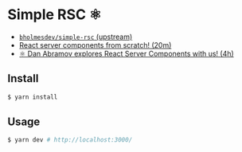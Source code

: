 # Simple RSC ⚛️

- [`bholmesdev/simple-rsc` (upstream)](https://github.com/bholmesdev/simple-rsc)
- [React server components from scratch! (20m)](https://www.youtube.com/watch?v=MaebEqhZR84)
- [⚛️ Dan Abramov explores React Server Components with us! (4h)](https://www.youtube.com/watch?v=Fctw7WjmxpU)

## Install

```bash
$ yarn install
```

## Usage

```bash
$ yarn dev # http://localhost:3000/
```

